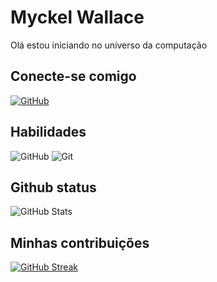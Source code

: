 # Myckel Wallace
Olá estou iniciando no universo da computação

## Conecte-se comigo 
[![GitHub](https://img.shields.io/badge/GitHub-100000?style=for-the-badge&logo=github&logoColor=white)](https://github.com/Myckelwallace)

## Habilidades
![GitHub](https://img.shields.io/badge/GitHub-100000?style=for-the-badge&logo=github&logoColor=white)
![Git](https://img.shields.io/badge/GIT-E44C30?style=for-the-badge&logo=git&logoColor=white)

## Github status
![GitHub Stats](https://github-readme-stats.vercel.app/api?username=Myckelwallace&theme=transparent&bg_color=000&border_color=30A3DC&show_icons=true&icon_color=30A3DC&title_color=E94D5F&text_color=DDD)

## Minhas contribuições
[![GitHub Streak](https://streak-stats.demolab.com/?user=Myckelwallace&theme=bear&background=000&border=30A3DC&dates=fff)](https://git.io/streak-stats)